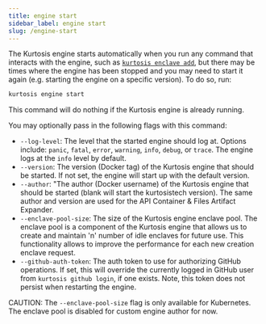 ```yaml
---
title: engine start
sidebar_label: engine start
slug: /engine-start
---
```


The Kurtosis engine starts automatically when you run any command that interacts with the engine, such as [`kurtosis enclave add`](./enclave-add.md), but there may be times where the engine has been stopped and you may need to start it again (e.g. starting the engine on a specific version). To do so, run:

```bash
kurtosis engine start
```
This command will do nothing if the Kurtosis engine is already running.

You may optionally pass in the following flags with this command:
* `--log-level`: The level that the started engine should log at. Options include: `panic`, `fatal`, `error`, `warning`, `info`, `debug`, or `trace`. The engine logs at the `info` level by default.
* `--version`: The version (Docker tag) of the Kurtosis engine that should be started. If not set, the engine will start up with the default version.
* `--author`:  "The author (Docker username) of the Kurtosis engine that should be started (blank will start the kurtosistech version). The same author and version are used for the API Container & Files Artifact Expander.
* `--enclave-pool-size`: The size of the Kurtosis engine enclave pool. The enclave pool is a component of the Kurtosis engine that allows us to create and maintain 'n' number of idle enclaves for future use. This functionality allows to improve the performance for each new creation enclave request.
* `--github-auth-token`: The auth token to use for authorizing GitHub operations. If set, this will override the currently logged in GitHub user from `kurtosis github login`, if one exists. Note, this token does not persist when restarting the engine.

CAUTION: The `--enclave-pool-size` flag is only available for Kubernetes. The enclave pool is disabled for custom engine author for now.